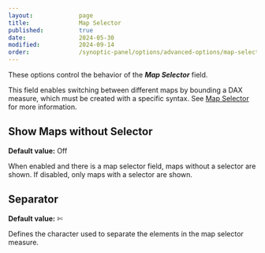 ```yaml
---
layout:             page
title:              Map Selector
published:          true
date:               2024-05-30
modified:           2024-09-14
order:              /synoptic-panel/options/advanced-options/map-selector
---
```


These options control the behavior of the ***Map Selector*** field. 

This field enables switching between different maps by bounding a DAX measure, which must be created with a specific syntax. See [Map Selector](../../features/filtering-maps/map-selector.md) for more information.

## Show Maps without Selector

**Default value:** Off

When enabled and there is a map selector field, maps without a selector are shown. If disabled, only maps with a selector are shown.

## Separator

**Default value:** ✄

Defines the character used to separate the elements in the map selector measure.